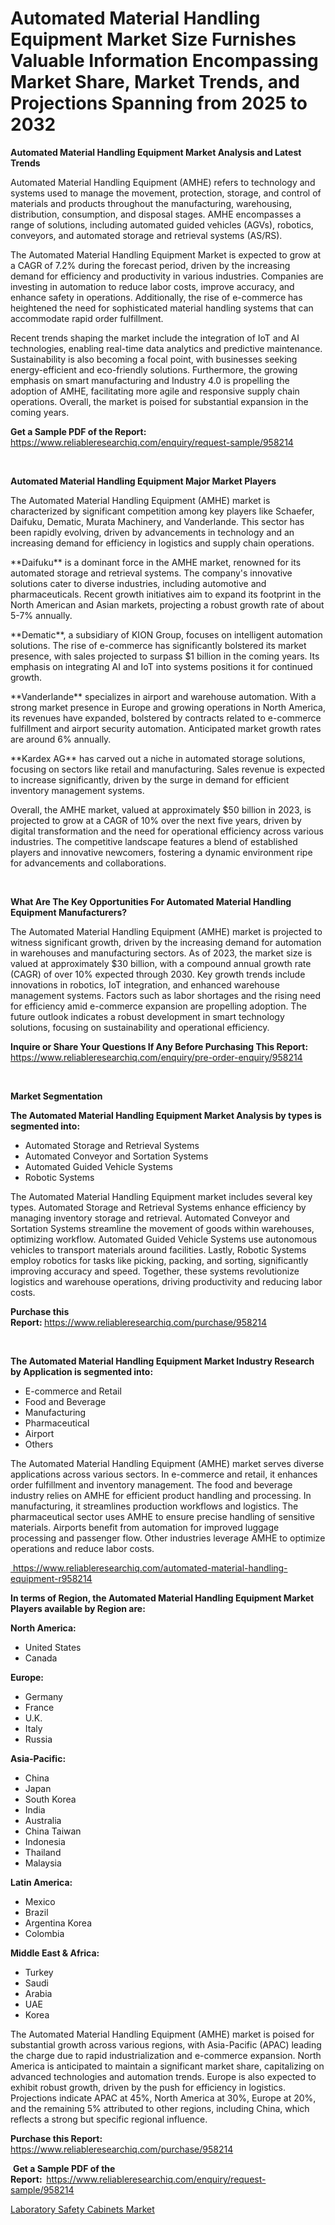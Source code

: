 <p><h1>Automated Material Handling Equipment Market Size Furnishes Valuable Information Encompassing Market Share, Market Trends, and Projections Spanning from 2025 to 2032</h1></p><p><strong>Automated Material Handling Equipment Market Analysis and Latest Trends</strong></p>
<p><p>Automated Material Handling Equipment (AMHE) refers to technology and systems used to manage the movement, protection, storage, and control of materials and products throughout the manufacturing, warehousing, distribution, consumption, and disposal stages. AMHE encompasses a range of solutions, including automated guided vehicles (AGVs), robotics, conveyors, and automated storage and retrieval systems (AS/RS). </p><p>The Automated Material Handling Equipment Market is expected to grow at a CAGR of 7.2% during the forecast period, driven by the increasing demand for efficiency and productivity in various industries. Companies are investing in automation to reduce labor costs, improve accuracy, and enhance safety in operations. Additionally, the rise of e-commerce has heightened the need for sophisticated material handling systems that can accommodate rapid order fulfillment.</p><p>Recent trends shaping the market include the integration of IoT and AI technologies, enabling real-time data analytics and predictive maintenance. Sustainability is also becoming a focal point, with businesses seeking energy-efficient and eco-friendly solutions. Furthermore, the growing emphasis on smart manufacturing and Industry 4.0 is propelling the adoption of AMHE, facilitating more agile and responsive supply chain operations. Overall, the market is poised for substantial expansion in the coming years.</p></p>
<p><strong>Get a Sample PDF of the Report:&nbsp;</strong> <a href="https://www.reliableresearchiq.com/enquiry/request-sample/958214?utm_campaign=2273&utm_medium=2&utm_source=Github&utm_content=ia&utm_term=17022025&utm_id=automated-material-handling-equipment">https://www.reliableresearchiq.com/enquiry/request-sample/958214</a></p>
<p>&nbsp;</p>
<p><strong>Automated Material Handling Equipment Major Market Players</strong></p>
<p><p>The Automated Material Handling Equipment (AMHE) market is characterized by significant competition among key players like Schaefer, Daifuku, Dematic, Murata Machinery, and Vanderlande. This sector has been rapidly evolving, driven by advancements in technology and an increasing demand for efficiency in logistics and supply chain operations.</p><p>**Daifuku** is a dominant force in the AMHE market, renowned for its automated storage and retrieval systems. The company's innovative solutions cater to diverse industries, including automotive and pharmaceuticals. Recent growth initiatives aim to expand its footprint in the North American and Asian markets, projecting a robust growth rate of about 5-7% annually.</p><p>**Dematic**, a subsidiary of KION Group, focuses on intelligent automation solutions. The rise of e-commerce has significantly bolstered its market presence, with sales projected to surpass $1 billion in the coming years. Its emphasis on integrating AI and IoT into systems positions it for continued growth.</p><p>**Vanderlande** specializes in airport and warehouse automation. With a strong market presence in Europe and growing operations in North America, its revenues have expanded, bolstered by contracts related to e-commerce fulfillment and airport security automation. Anticipated market growth rates are around 6% annually.</p><p>**Kardex AG** has carved out a niche in automated storage solutions, focusing on sectors like retail and manufacturing. Sales revenue is expected to increase significantly, driven by the surge in demand for efficient inventory management systems.</p><p>Overall, the AMHE market, valued at approximately $50 billion in 2023, is projected to grow at a CAGR of 10% over the next five years, driven by digital transformation and the need for operational efficiency across various industries. The competitive landscape features a blend of established players and innovative newcomers, fostering a dynamic environment ripe for advancements and collaborations.</p></p>
<p>&nbsp;</p>
<p><strong>What Are The Key Opportunities For Automated Material Handling Equipment Manufacturers?</strong></p>
<p><p>The Automated Material Handling Equipment (AMHE) market is projected to witness significant growth, driven by the increasing demand for automation in warehouses and manufacturing sectors. As of 2023, the market size is valued at approximately $30 billion, with a compound annual growth rate (CAGR) of over 10% expected through 2030. Key growth trends include innovations in robotics, IoT integration, and enhanced warehouse management systems. Factors such as labor shortages and the rising need for efficiency amid e-commerce expansion are propelling adoption. The future outlook indicates a robust development in smart technology solutions, focusing on sustainability and operational efficiency.</p></p>
<p><strong>Inquire or Share Your Questions If Any Before Purchasing This Report:</strong> <a href="https://www.reliableresearchiq.com/enquiry/pre-order-enquiry/958214?utm_campaign=2273&utm_medium=2&utm_source=Github&utm_content=ia&utm_term=17022025&utm_id=automated-material-handling-equipment">https://www.reliableresearchiq.com/enquiry/pre-order-enquiry/958214</a></p>
<p>&nbsp;</p>
<p><strong>Market Segmentation</strong></p>
<p><strong>The Automated Material Handling Equipment Market Analysis by types is segmented into:</strong></p>
<p><ul><li>Automated Storage and Retrieval Systems</li><li>Automated Conveyor and Sortation Systems</li><li>Automated Guided Vehicle Systems</li><li>Robotic Systems</li></ul></p>
<p><p>The Automated Material Handling Equipment market includes several key types. Automated Storage and Retrieval Systems enhance efficiency by managing inventory storage and retrieval. Automated Conveyor and Sortation Systems streamline the movement of goods within warehouses, optimizing workflow. Automated Guided Vehicle Systems use autonomous vehicles to transport materials around facilities. Lastly, Robotic Systems employ robotics for tasks like picking, packing, and sorting, significantly improving accuracy and speed. Together, these systems revolutionize logistics and warehouse operations, driving productivity and reducing labor costs.</p></p>
<p><strong>Purchase this Report:&nbsp;</strong><a href="https://www.reliableresearchiq.com/purchase/958214?utm_campaign=2273&utm_medium=2&utm_source=Github&utm_content=ia&utm_term=17022025&utm_id=automated-material-handling-equipment">https://www.reliableresearchiq.com/purchase/958214</a></p>
<p>&nbsp;</p>
<p><strong>The Automated Material Handling Equipment Market Industry Research by Application is segmented into:</strong></p>
<p><ul><li>E-commerce and Retail</li><li>Food and Beverage</li><li>Manufacturing</li><li>Pharmaceutical</li><li>Airport</li><li>Others</li></ul></p>
<p><p>The Automated Material Handling Equipment (AMHE) market serves diverse applications across various sectors. In e-commerce and retail, it enhances order fulfillment and inventory management. The food and beverage industry relies on AMHE for efficient product handling and processing. In manufacturing, it streamlines production workflows and logistics. The pharmaceutical sector uses AMHE to ensure precise handling of sensitive materials. Airports benefit from automation for improved luggage processing and passenger flow. Other industries leverage AMHE to optimize operations and reduce labor costs.</p></p>
<p><a href="https://www.reliableresearchiq.com/automated-material-handling-equipment-r958214?utm_campaign=2273&utm_medium=2&utm_source=Github&utm_content=ia&utm_term=17022025&utm_id=automated-material-handling-equipment">&nbsp;https://www.reliableresearchiq.com/automated-material-handling-equipment-r958214</a></p>
<p><strong>In terms of Region, the Automated Material Handling Equipment Market Players available by Region are:</strong></p>
<p>
    <p> <strong> North America: </strong>
        <ul>
            <li>United States</li>
            <li>Canada</li>
        </ul>
        </p> 
    <p> <strong> Europe: </strong>
        <ul>
            <li>Germany</li>
            <li>France</li>
            <li>U.K.</li>
            <li>Italy</li>
            <li>Russia</li>
        </ul>
        </p> 
    <p> <strong> Asia-Pacific: </strong>
        <ul>
            <li>China</li>
            <li>Japan</li>
            <li>South Korea</li>
            <li>India</li>
            <li>Australia</li>
            <li>China Taiwan</li>
            <li>Indonesia</li>
            <li>Thailand</li>
            <li>Malaysia</li>
        </ul>
        </p> 
    <p> <strong> Latin America: </strong>
        <ul>
            <li>Mexico</li>
            <li>Brazil</li>
            <li>Argentina Korea</li>
            <li>Colombia</li>
        </ul>
        </p> 
    <p> <strong> Middle East & Africa: </strong>
        <ul>
            <li>Turkey</li>
            <li>Saudi</li>
            <li>Arabia</li>
            <li>UAE</li>
            <li>Korea</li>
        </ul>
    </p>
    </p>
<p><p>The Automated Material Handling Equipment (AMHE) market is poised for substantial growth across various regions, with Asia-Pacific (APAC) leading the charge due to rapid industrialization and e-commerce expansion. North America is anticipated to maintain a significant market share, capitalizing on advanced technologies and automation trends. Europe is also expected to exhibit robust growth, driven by the push for efficiency in logistics. Projections indicate APAC at 45%, North America at 30%, Europe at 20%, and the remaining 5% attributed to other regions, including China, which reflects a strong but specific regional influence.</p></p>
<p><strong>Purchase this Report: </strong><a href="https://www.reliableresearchiq.com/purchase/958214?utm_campaign=2273&utm_medium=2&utm_source=Github&utm_content=ia&utm_term=17022025&utm_id=automated-material-handling-equipment">https://www.reliableresearchiq.com/purchase/958214</a></p>
<p>&nbsp;<strong>Get a Sample PDF of the Report:&nbsp;&nbsp;</strong><a href="https://www.reliableresearchiq.com/enquiry/request-sample/958214?utm_campaign=2273&utm_medium=2&utm_source=Github&utm_content=ia&utm_term=17022025&utm_id=automated-material-handling-equipment">https://www.reliableresearchiq.com/enquiry/request-sample/958214</a></p>
<p><strong></strong></p>
<p><p><a href="https://github.com/jeastefanowicz7816/Market-Research-Report-List-1/blob/main/laboratory-safety-cabinets-market.md?utm_campaign=2273&utm_medium=2&utm_source=Github&utm_content=ia&utm_term=17022025&utm_id=automated-material-handling-equipment">Laboratory Safety Cabinets Market</a></p></p>
